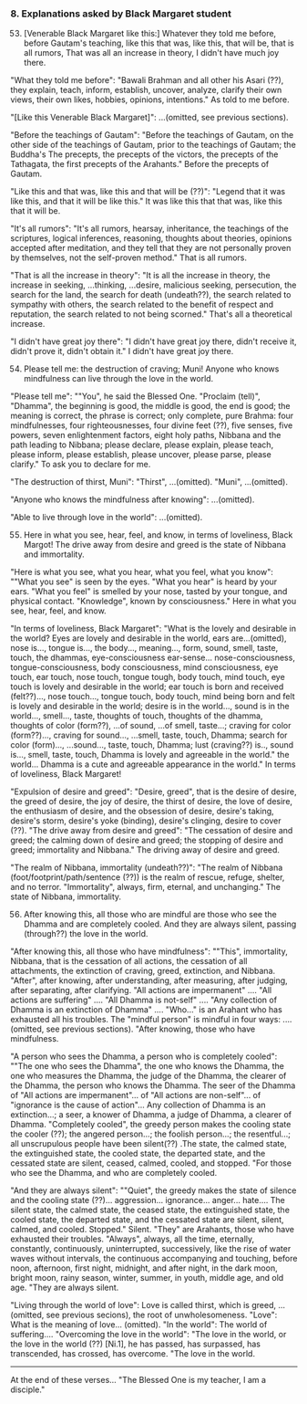 ### 8. Explanations asked by Black Margaret student

53. [Venerable Black Margaret like this:] Whatever they told me before, before
    Gautam's teaching,
like this that was, like this, that will be, that is all rumors,
That was all an increase in theory, I didn't have much joy there.

"What they told me before": "Bawali Brahman and all other his Asari (??), they
explain, teach, inform, establish, uncover, analyze, clarify their own views,
their own likes, hobbies, opinions, intentions." As told to me before.

"[Like this Venerable Black Margaret]": ...(omitted, see previous sections).

"Before the teachings of Gautam": "Before the teachings of Gautam, on the other
side of the teachings of Gautam, prior to the teachings of Gautam; the Buddha's
The precepts, the precepts of the victors, the precepts of the Tathagata, the
first precepts of the Arahants." Before the precepts of Gautam.

"Like this and that was, like this and that will be (??)": "Legend that it was
like this, and that it will be like this." It was like this that that was, like
this that it will be.

"It's all rumors": "It's all rumors, hearsay, inheritance, the teachings of the
scriptures, logical inferences, reasoning, thoughts about theories, opinions
accepted after meditation, and they tell that they are not personally proven by
themselves, not the self-proven method." That is all rumors.

"That is all the increase in theory": "It is all the increase in theory, the
increase in seeking, ...thinking, ...desire, malicious seeking, persecution, the
search for the land, the search for death (undeath??), the search related to
sympathy with others, the search related to the benefit of respect and
reputation, the search related to not being scorned." That's all a theoretical
increase.

"I didn't have great joy there": "I didn't have great joy there, didn't receive
it, didn't prove it, didn't obtain it." I didn't have great joy there.

54. Please tell me: the destruction of craving; Muni!
Anyone who knows mindfulness can live through the love in the world.

"Please tell me": ""You", he said the Blessed One. "Proclaim (tell)", "Dhamma",
the beginning is good, the middle is good, the end is good; the meaning is
correct, the phrase is correct; only complete, pure Brahma: four mindfulnesses,
four righteousnesses, four divine feet (??), five senses, five powers, seven
enlightenment factors, eight holy paths, Nibbana and the path leading to
Nibbana; please declare, please explain, please teach, please inform, please
establish, please uncover, please parse, please clarify." To ask you to declare
for me.

"The destruction of thirst, Muni": "Thirst", ...(omitted).
"Muni", ...(omitted).

"Anyone who knows the mindfulness after knowing": ...(omitted).

"Able to live through love in the world": ...(omitted).

55. Here in what you see, hear, feel, and know, in terms of loveliness, Black Margot!
The drive away from desire and greed is the state of Nibbana and immortality.

"Here is what you see, what you hear, what you feel, what you know": ""What you
see" is seen by the eyes. "What you hear" is heard by your ears. "What you feel"
is smelled by your nose, tasted by your tongue, and physical contact.
"Knowledge", known by consciousness." Here in what you see, hear, feel, and
know.

"In terms of loveliness, Black Margaret": "What is the lovely and desirable in
the world? Eyes are lovely and desirable in the world, ears are...(omitted),
nose is..., tongue is..., the body..., meaning..., form, sound, smell, taste,
touch, the dhammas, eye-consciousness ear-sense... nose-consciousness,
tongue-consciousness, body consciousness, mind consciousness, eye touch, ear
touch, nose touch, tongue tough, body touch, mind touch, eye touch is lovely and
desirable in the world; ear touch is born and received (felt??)..., nose
touch..., tongue touch, body touch, mind being born and felt is lovely and
desirable in the world; desire is in the world..., sound is in the world...,
smell..., taste, thoughts of touch, thoughts of the dhamma, thoughts of color
(form??), ...of sound, ...of smell, taste...; craving for color (form??)...,
craving for sound..., ...smell, taste, touch, Dhamma; search for color
(form)..., ...sound..., taste, touch, Dhamma; lust (craving??) is.., sound
is..., smell, taste, touch, Dhamma is lovely and agreeable in the world." the
world... Dhamma is a cute and agreeable appearance in the world." In terms of
loveliness, Black Margaret!

"Expulsion of desire and greed": "Desire, greed", that is the desire of desire,
the greed of desire, the joy of desire, the thirst of desire, the love of
desire, the enthusiasm of desire, and the obsession of desire, desire's taking,
desire's storm, desire's yoke (binding), desire's clinging, desire to cover
(??). "The drive away from desire and greed": "The cessation of desire and
greed; the calming down of desire and greed; the stopping of desire and greed;
immortality and Nibbana." The driving away of desire and greed.

"The realm of Nibbana, immortality (undeath??)": "The realm of Nibbana
(foot/footprint/path/sentence (??)) is the realm of rescue, refuge, shelter, and
no terror. "Immortality", always, firm, eternal, and unchanging." The state of
Nibbana, immortality.

56. After knowing this, all those who are mindful are those who see the Dhamma
    and are completely cooled.
And they are always silent, passing (through??) the love in the world.

"After knowing this, all those who have mindfulness": ""This", immortality,
Nibbana, that is the cessation of all actions, the cessation of all attachments,
the extinction of craving, greed, extinction, and Nibbana. "After", after
knowing, after understanding, after measuring, after judging, after separating,
after clarifying. "All actions are impermanent" .... "All actions are suffering"
.... "All Dhamma is not-self" .... "Any collection of Dhamma is an extinction of
Dhamma" .... "Who..." is an Arahant who has exhausted all his troubles. The
"mindful person" is mindful in four ways: ....(omitted, see previous sections).
"After knowing, those who have mindfulness.

"A person who sees the Dhamma, a person who is completely cooled": ""The one who
sees the Dhamma", the one who knows the Dhamma, the one who measures the Dhamma,
the judge of the Dhamma, the clearer of the Dhamma, the person who knows the
Dhamma. The seer of the Dhamma of "All actions are impermanent"... of "All
actions are non-self"... of "ignorance is the cause of action"... Any collection
of Dhamma is an extinction...; a seer, a knower of Dhamma, a judge of Dhamma, a
clearer of Dhamma. "Completely cooled", the greedy person makes the cooling
state the cooler (??); the angered person...; the foolish person...; the
resentful...; all unscrupulous people have been silent(??) .The state, the
calmed state, the extinguished state, the cooled state, the departed state, and
the cessated state are silent, ceased, calmed, cooled, and stopped. "For those
who see the Dhamma, and who are completely cooled.

"And they are always silent": ""Quiet", the greedy makes the state of silence
and the cooling state (??)... aggression... ignorance... anger... hate.... The
silent state, the calmed state, the ceased state, the extinguished state, the
cooled state, the departed state, and the cessated state are silent, silent,
calmed, and cooled. Stopped." Silent. "They" are Arahants, those who have
exhausted their troubles. "Always", always, all the time, eternally, constantly,
continuously, uninterrupted, successively, like the rise of water waves without
intervals, the continuous accompanying and touching, before noon, afternoon,
first night, midnight, and after night, in the dark moon, bright moon, rainy
season, winter, summer, in youth, middle age, and old age. "They are always
silent.

"Living through the world of love": Love is called thirst, which is greed,
...(omitted, see previous secions), the root of unwholesomeness. "Love": What is
the meaning of love... (omitted). "In the world": The world of suffering....
"Overcoming the love in the world": "The love in the world, or the love in the
world (??) [Ni.1], he has passed, has surpassed, has transcended, has crossed,
has overcome. "The love in the world.

---

At the end of these verses... "The Blessed One is my teacher, I am a disciple."
